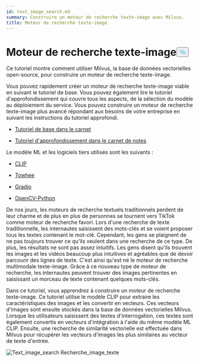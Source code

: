 ```yaml
---
id: text_image_search.md
summary: Construire un moteur de recherche texte-image avec Milvus.
title: Moteur de recherche texte-image
---
```

<h1 id="Text-to-Image-Search-Engine" class="common-anchor-header">Moteur de recherche texte-image<button data-href="#Text-to-Image-Search-Engine" class="anchor-icon" translate="no">
      <svg translate="no"
        aria-hidden="true"
        focusable="false"
        height="20"
        version="1.1"
        viewBox="0 0 16 16"
        width="16"
      >
        <path
          fill="#0092E4"
          fill-rule="evenodd"
          d="M4 9h1v1H4c-1.5 0-3-1.69-3-3.5S2.55 3 4 3h4c1.45 0 3 1.69 3 3.5 0 1.41-.91 2.72-2 3.25V8.59c.58-.45 1-1.27 1-2.09C10 5.22 8.98 4 8 4H4c-.98 0-2 1.22-2 2.5S3 9 4 9zm9-3h-1v1h1c1 0 2 1.22 2 2.5S13.98 12 13 12H9c-.98 0-2-1.22-2-2.5 0-.83.42-1.64 1-2.09V6.25c-1.09.53-2 1.84-2 3.25C6 11.31 7.55 13 9 13h4c1.45 0 3-1.69 3-3.5S14.5 6 13 6z"
        ></path>
      </svg>
    </button></h1><p>Ce tutoriel montre comment utiliser Milvus, la base de données vectorielles open-source, pour construire un moteur de recherche texte-image.</p>
<p>Vous pouvez rapidement créer un moteur de recherche texte-image viable en suivant le tutoriel de base. Vous pouvez également lire le tutoriel d'approfondissement qui couvre tous les aspects, de la sélection du modèle au déploiement du service. Vous pouvez construire un moteur de recherche texte-image plus avancé répondant aux besoins de votre entreprise en suivant les instructions du tutoriel approfondi.</p>
<ul>
<li><p><a href="https://github.com/towhee-io/examples/blob/main/image/text_image_search/1_build_text_image_search_engine.ipynb">Tutoriel de base dans le carnet</a></p></li>
<li><p><a href="https://github.com/towhee-io/examples/blob/main/image/text_image_search/2_deep_dive_text_image_search.ipynb">Tutoriel d'approfondissement dans le carnet de notes</a></p></li>
</ul>
<p>Le modèle ML et les logiciels tiers utilisés sont les suivants :</p>
<ul>
<li><p><a href="https://openai.com/blog/clip/">CLIP</a></p></li>
<li><p><a href="https://towhee.io/">Towhee</a></p></li>
<li><p><a href="https://www.google.com/url?sa=t&amp;rct=j&amp;q=&amp;esrc=s&amp;source=web&amp;cd=&amp;cad=rja&amp;uact=8&amp;ved=2ahUKEwj3nvvEhNj7AhVZSGwGHUFuA6sQFnoECA0QAQ&amp;url=https%3A%2F%2Fgradio.app%2F&amp;usg=AOvVaw0Rmnp2xYgYvkDcMb9d-9TR">Gradio</a></p></li>
<li><p><a href="https://www.google.com/url?sa=t&amp;rct=j&amp;q=&amp;esrc=s&amp;source=web&amp;cd=&amp;cad=rja&amp;uact=8&amp;ved=2ahUKEwjawLa4hNj7AhWrSGwGHSWKD1sQFnoECA0QAQ&amp;url=https%3A%2F%2Fdocs.opencv.org%2F4.x%2Fd6%2Fd00%2Ftutorial_py_root.html&amp;usg=AOvVaw3YMr9iiY-FTDoGSWWqppvP">OpenCV-Python</a></p></li>
</ul>
<p>De nos jours, les moteurs de recherche textuels traditionnels perdent de leur charme et de plus en plus de personnes se tournent vers TikTok comme moteur de recherche favori. Lors d'une recherche de texte traditionnelle, les internautes saisissent des mots-clés et se voient proposer tous les textes contenant le mot-clé. Cependant, les gens se plaignent de ne pas toujours trouver ce qu'ils veulent dans une recherche de ce type. De plus, les résultats ne sont pas assez intuitifs. Les gens disent qu'ils trouvent les images et les vidéos beaucoup plus intuitives et agréables que de devoir parcourir des lignes de texte. C'est ainsi qu'est né le moteur de recherche multimodale texte-image. Grâce à ce nouveau type de moteur de recherche, les internautes peuvent trouver des images pertinentes en saisissant un morceau de texte contenant quelques mots-clés.</p>
<p>Dans ce tutoriel, vous apprendrez à construire un moteur de recherche texte-image. Ce tutoriel utilise le modèle CLIP pour extraire les caractéristiques des images et les convertir en vecteurs. Ces vecteurs d'images sont ensuite stockés dans la base de données vectorielles Milvus. Lorsque les utilisateurs saisissent des textes d'interrogation, ces textes sont également convertis en vecteurs d'intégration à l'aide du même modèle ML CLIP. Ensuite, une recherche de similarité vectorielle est effectuée dans Milvus pour récupérer les vecteurs d'images les plus similaires au vecteur de texte d'entrée.</p>
<p>
  
   <span class="img-wrapper"> <img translate="no" src="/docs/v2.4.x/assets/text_to_image_workflow.png" alt="Text_image_search" class="doc-image" id="text_image_search" />
   </span> <span class="img-wrapper"> <span>Recherche_image_texte</span> </span></p>
